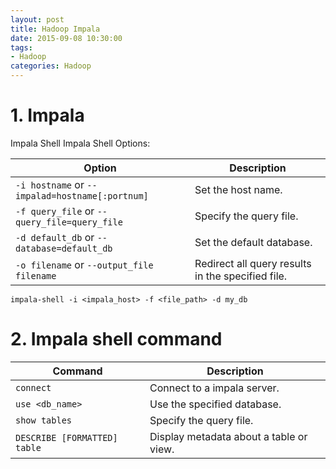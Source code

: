 ```yaml
---
layout: post
title: Hadoop Impala
date: 2015-09-08 10:30:00
tags:
- Hadoop
categories: Hadoop
---
```


# 1. Impala
Impala Shell
Impala Shell Options:

| Option                                                    |         Description                                   |
| --------------------------------------------------------- | ----------------------------------------------------- |
| `-i hostname` or `--impalad=hostname[:portnum]`           | Set the host name.                                    |
| `-f query_file` or  `--query_file=query_file`             | Specify the query file.                               |
| `-d default_db` or `--database=default_db`                | Set the default database.                             |
| `-o filename` or `--output_file filename`                 | Redirect all query results in the specified file.     |

`impala-shell -i <impala_host> -f <file_path> -d my_db`

# 2. Impala shell command

| Command                          |         Description                                            |
| -------------------------------- | -------------------------------------------------------------- |
| `connect`                        | Connect to a impala server.                                    |
| `use <db_name>`                  | Use the specified database.                                    |
| `show tables`                    | Specify the query file.                                        |
| `DESCRIBE [FORMATTED] table`     | Display metadata about a table or view.                        |

